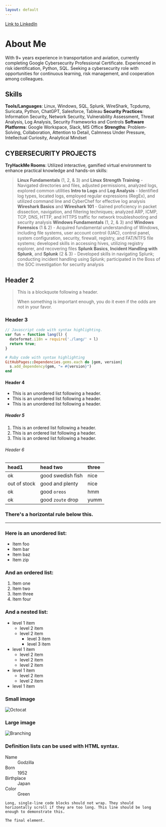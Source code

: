 ```yaml
---
layout: default
---
```


[Link to LinkedIn](http://www.linkedin.com/in/oliver-breen-450a3058)

# About Me

With 9+ years experience in transportation and aviation, currently completing Google Cybersecurity Professional Certificate. Experienced in risk identification, Python, SQL. Seeking a cybersecurity role with opportunities for continuous learning, risk management, and cooperation among colleagues.

## Skills 

**Tools/Languages**: Linux, Windows, SQL, Splunk, WireShark, Tcpdump, Suricata, Python, ChatGPT, Salesforce, Tableau
**Security Practices**: Information Security, Network Security, Vulnerability Assessment, Threat Analysis, Log Analysis, Security Frameworks and Controls
**Software Platforms**: Google Workspace, Slack, MS Office
**Strengths**: Problem-Solving, Collaboration, Attention to Detail, Calmness Under Pressure, Intellectual Curiosity, Analytical Mindset

## CYBERSECURITY PROJECTS

**TryHackMe Rooms**: Utilized interactive, gamified virtual environment to enhance practical knowledge and hands-on skills:
>**Linux Fundamentals** (1, 2, & 3) and **Linux Strength Training** - Navigated directories and files, adjusted permissions, analyzed logs, explored common utilities
>**Intro to Logs** and **Log Analysis** - Identified log types, located logs, employed regular expressions (RegEx), and utilized command line and CyberChef for effective log analysis
>**Wireshark Basics** and **Wireshark 101** - Gained proficiency in packet dissection, navigation, and filtering techniques; analyzed ARP, ICMP, TCP, DNS, HTTP, and HTTPS traffic for network troubleshooting and security analysis
>**Windows Fundamentals** (1, 2, & 3) and **Windows Forensics** (1 & 2) - Acquired fundamental understanding of Windows, including file systems, user account control (UAC), control panel, system configuration, security, firewall, registry, and FAT/NTFS file systems; developed skills in accessing hives, utilizing registry explorer, and recovering files 
>**Splunk Basics**, **Incident Handling with Splunk**, and **Splunk** (2 & 3) - Developed skills in navigating Splunk; conducting incident handling using Splunk; participated in the Boss of the SOC investigation for security analysis 

## Header 2

> This is a blockquote following a header.
>
> When something is important enough, you do it even if the odds are not in your favor.

### Header 3

```js
// Javascript code with syntax highlighting.
var fun = function lang(l) {
  dateformat.i18n = require('./lang/' + l)
  return true;
}
```

```ruby
# Ruby code with syntax highlighting
GitHubPages::Dependencies.gems.each do |gem, version|
  s.add_dependency(gem, "= #{version}")
end
```

#### Header 4

*   This is an unordered list following a header.
*   This is an unordered list following a header.
*   This is an unordered list following a header.

##### Header 5

1.  This is an ordered list following a header.
2.  This is an ordered list following a header.
3.  This is an ordered list following a header.

###### Header 6

| head1        | head two          | three |
|:-------------|:------------------|:------|
| ok           | good swedish fish | nice  |
| out of stock | good and plenty   | nice  |
| ok           | good `oreos`      | hmm   |
| ok           | good `zoute` drop | yumm  |

### There's a horizontal rule below this.

* * *

### Here is an unordered list:

*   Item foo
*   Item bar
*   Item baz
*   Item zip

### And an ordered list:

1.  Item one
1.  Item two
1.  Item three
1.  Item four

### And a nested list:

- level 1 item
  - level 2 item
  - level 2 item
    - level 3 item
    - level 3 item
- level 1 item
  - level 2 item
  - level 2 item
  - level 2 item
- level 1 item
  - level 2 item
  - level 2 item
- level 1 item

### Small image

![Octocat](https://github.githubassets.com/images/icons/emoji/octocat.png)

### Large image

![Branching](https://guides.github.com/activities/hello-world/branching.png)


### Definition lists can be used with HTML syntax.

<dl>
<dt>Name</dt>
<dd>Godzilla</dd>
<dt>Born</dt>
<dd>1952</dd>
<dt>Birthplace</dt>
<dd>Japan</dd>
<dt>Color</dt>
<dd>Green</dd>
</dl>

```
Long, single-line code blocks should not wrap. They should horizontally scroll if they are too long. This line should be long enough to demonstrate this.
```

```
The final element.
```
